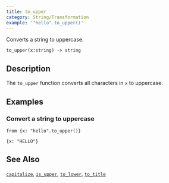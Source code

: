 ```yaml
---
title: to_upper
category: String/Transformation
example: '"hello".to_upper()'
---
```


Converts a string to uppercase.

```tql
to_upper(x:string) -> string
```

## Description

The `to_upper` function converts all characters in `x` to uppercase.

## Examples

### Convert a string to uppercase

```tql
from {x: "hello".to_upper()}
```

```tql
{x: "HELLO"}
```

## See Also

[`capitalize`](/reference/functions/capitalize),
[`is_upper`](/reference/functions/is_upper),
[`to_lower`](/reference/functions/to_lower),
[`to_title`](/reference/functions/to_title)
